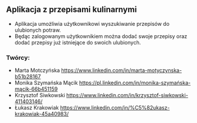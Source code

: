## Aplikacja z przepisami kulinarnymi

- Aplikacja umożliwia użytkownikowi wyszukiwanie przepisów do ulubionych potraw.
- Będąc zalogowanym użytkownikiem można dodać swoje przepisy oraz dodać przepisy już istniejące do swoich ulubionych.


### Twórcy:

- Marta Motczyńska https://www.linkedin.com/in/marta-motyczynska-b51b28167
- Monika Szymańska Mącik https://pl.linkedin.com/in/monika-szymańska-mącik-66b451159
- Krzysztof Siwkowski https://www.linkedin.com/in/krzysztof-siwkowski-411403146/
- Łukasz Krakowiak https://www.linkedin.com/in/%C5%82ukasz-krakowiak-45a40983/